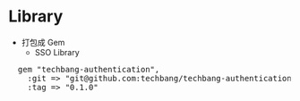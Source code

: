 # Library

* 打包成 Gem
  - SSO Library

<div class="smallest">
<pre class="sh_ruby ">
  gem "techbang-authentication", 
    :git => "git@github.com:techbang/techbang-authentication.git", 
    :tag => "0.1.0"
</pre>
</div>
